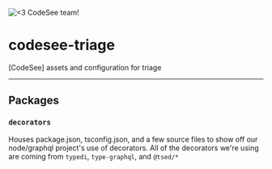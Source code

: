 ![<3 CodeSee team!](https://external-content.duckduckgo.com/iu/?u=https%3A%2F%2Fmedia1.tenor.com%2Fimages%2F34fdc9d5139c6bb11bea90a3180df0e1%2Ftenor.gif%3Fitemid%3D8647530&f=1&nofb=1)

# codesee-triage
[CodeSee] assets and configuration for triage

---

## Packages

### `decorators`

Houses package.json, tsconfig.json, and a few source files to show off our node/graphql project's use of decorators. All of the decorators we're using are coming from `typedi`, `type-graphql`, and `@tsed/*`
